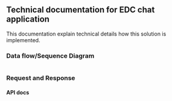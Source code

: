 ## Technical documentation for EDC chat application

This documentation explain technical details how this solution is implemented.


### Data flow/Sequence Diagram

```plantuml

``` 

### Request and Response

#### API docs
